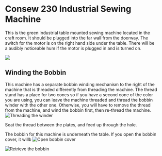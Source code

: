 # Consew 230 Industrial Sewing Machine

This is the green industrial table mounted sewing machine located in the craft room.  It should be plugged into the far  wall from the doorway.  The switch for the motor is on the right hand side under the table.  There will be a audibly noticeable hum if the motor is plugged in and is turned on.

![ ](.images/230IndustrialMachine/230machine.jpg)

## Winding the Bobbin
This machine has a separate bobbin winding mechanism to the right of the machine that is threaded differently from threading the machine.  The thread stand has a place for two cones so if you have a second cone of the color you are using, you can leave the machine threaded and thread the bobbin winder with the other one.  Otherwise, you will have to remove the thread from the machine, and wind the bobbin first, then re-thread the machine.
![Threading the winder](.images/230IndustrialMachine/230machine_bobbin_3.jpg)

Seat the thread between the plates, and feed up through the hole.

The bobbin for this machine is underneath the table. If you open the bobbin cover, it willb 
![Open bobbin cover](.images/230IndustrialMachine/230machine_bobbin_1.jpg)


![Retrieve the bobbin](.images/230IndustrialMachine/230machine_bobbin_2.jpg)

<!--stackedit_data:
eyJoaXN0b3J5IjpbODc2MzE5MzUwLC0xNTc4Njg2NTY4LDg5Nj
kzMDM2MSwtMTczNzg0NTgxMF19
-->